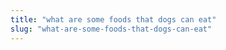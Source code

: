 ```yaml
---
title: "what are some foods that dogs can eat"
slug: "what-are-some-foods-that-dogs-can-eat"
---
```


